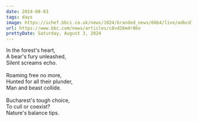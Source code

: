 ```yaml
---
date: 2024-08-03
tags: days
image: https://ichef.bbci.co.uk/news/1024/branded_news/66b4/live/adbcd750-50bd-11ef-b2d2-cdb23d5d7c5b.jpg
url: https://www.bbc.com/news/articles/c8vd26m4r86o
prettyDate: Saturday, August 3, 2024
---
```

In the forest's heart,<br>A bear's fury unleashed, <br>Silent screams echo.<br><br>Roaming free no more, <br>Hunted for all their plunder, <br>Man and beast collide.<br><br>Bucharest's tough choice,<br>To cull or coexist? <br>Nature's balance tips.
